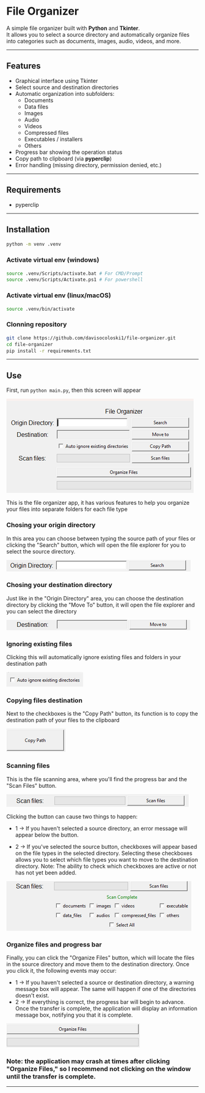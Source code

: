 # File Organizer

A simple file organizer built with **Python** and **Tkinter**.  
It allows you to select a source directory and automatically organize files into categories such as documents, images, audio, videos, and more.

---

## Features
- Graphical interface using Tkinter
- Select source and destination directories
- Automatic organization into subfolders:
  - Documents
  - Data files
  - Images
  - Audio
  - Videos
  - Compressed files
  - Executables / installers
  - Others
- Progress bar showing the operation status
- Copy path to clipboard (via **pyperclip**)
- Error handling (missing directory, permission denied, etc.)

---

## Requirements
- pyperclip

---

## Installation
```bash
python -m venv .venv
```

### Activate virtual env (windows)
```bash
source .venv/Scripts/activate.bat # For CMD/Prompt
source .venv/Scripts/Activate.ps1 # For powershell
```

### Activate virtual env (linux/macOS)
```bash
source .venv/bin/activate
```

### Clonning repository
```bash
git clone https://github.com/davisocoloski1/file-organizer.git
cd file-organizer
pip install -r requirements.txt
```
---

## Use

First, run `python main.py`, then this screen will appear

![App Screenshot](assets/app_img.png)

This is the file organizer app, it has various features to help you organize your files into separate folders for each file type

### Chosing your origin directory

In this area you can choose between typing the source path of your files or clicking the "Search" button, which will open the file explorer for you to select the source directory.

![Origin Directory Screenshot](assets/origin_dir.png)

### Chosing your destination directory

Just like in the "Origin Directory" area, you can choose the destination directory by clicking the "Move To" button, it will open the file explorer and you can select the directory

![Destiny Directory Screenshot](assets/dest_dir.png)

### Ignoring existing files

Clicking this will automatically ignore existing files and folders in your destination path

![Ignore files Screenshot](assets/ignore_img.png)

### Copying files destination

Next to the checkboxes is the "Copy Path" button, its function is to copy the destination path of your files to the clipboard

![Copy Button Screenshot](assets/copy_button.png)

### Scanning files

This is the file scanning area, where you'll find the progress bar and the "Scan Files" button.

![Scan Method Screenshot](assets/scan_files.png)

Clicking the button can cause two things to happen:

- 1 &rarr; If you haven't selected a source directory, an error message will appear below the button.

- 2 &rarr; If you've selected the source button, checkboxes will appear based on the file types in the selected directory. Selecting these checkboxes allows you to select which file types you want to move to the destination directory.
Note: The ability to check which checkboxes are active or not has not yet been added.

![Scan Method Screenshot with Checkboxes](assets/scan_files2.png)

### Organize files and progress bar

Finally, you can click the "Organize Files" button, which will locate the files in the source directory and move them to the destination directory. Once you click it, the following events may occur:
- 1 &rarr; If you haven't selected a source or destination directory, a warning message box will appear. The same will happen if one of the directories doesn't exist.
- 2 &rarr; If everything is correct, the progress bar will begin to advance. Once the transfer is complete, the application will display an information message box, notifying you that it is complete.

![Organize Files Screenshot](assets/organize_files.png)

### Note: the application may crash at times after clicking "Organize Files," so I recommend not clicking on the window until the transfer is complete.

---